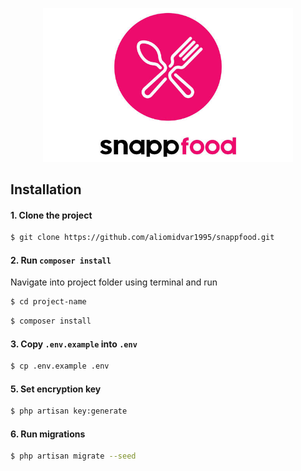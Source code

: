 <p align="center"><img src="/public/images/snappfood.jpg" width="400" alt="Snapp Food"></p>


## Installation

#### 1. Clone the project
```bash
$ git clone https://github.com/aliomidvar1995/snappfood.git
```

#### 2. Run `composer install`
Navigate into project folder using terminal and run

```bash
$ cd project-name
```
```bash
$ composer install
```

#### 3. Copy `.env.example` into `.env`

```bash
$ cp .env.example .env
```

#### 5. Set encryption key

```bash
$ php artisan key:generate
```

#### 6. Run migrations

```bash
$ php artisan migrate --seed
```
